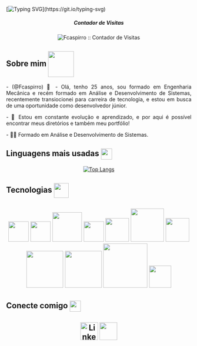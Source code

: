 <!--- Texto Inicial --->

[![Typing SVG](https://readme-typing-svg.herokuapp.com/?color=663ab8&size=35&center=true&vCenter=true&width=1000&lines=Olá,+Meu+Nome+é+Fabio+Caspirro;Seja+muito+bem+vindo+ao+meu+perfil!!+😄;)](https://git.io/typing-svg)

<!--- Contador de Visitas --->

<div align="center" class="Visitors">
<h5 align="center"> Contador de Visitas </h5>
<img src="https://profile-counter.glitch.me/Fcaspirro/count.svg" alt="Fcaspirro :: Contador de Visitas" />
</div>

<!--- Apresentação --->

<h2 align="left">Sobre mim 
  <img src="https://media4.giphy.com/media/v1.Y2lkPTc5MGI3NjExNjYzOGQxNDQ2ZTdlNDJhMDQ2MmEwNjFjMmNmM2UyMmZkZTg0N2Q3MSZjdD1z/A577OrcJkEPGQin71s/giphy.gif" align="center"   width="70"/>
</h2>

<p align="justify"> - (@Fcaspirro) 👋 - Olá, tenho 25 anos, sou formado em Engenharia Mecânica e recém formado em Análise e Desenvolvimento de Sistemas, recentemente transiocionei para carreira de tecnologia, e estou em busca de uma oportunidade como desenvolvedor júnior.</p>
<p align="justify"> - 🌱 Estou em constante evolução e aprendizado, e por aqui é possível encontrar meus diretórios e também meu portfólio!</p>
<p align="justify"> - 👨‍🎓 Formado em Análise e Desenvolvimento de Sistemas.</p>

<!--- Linguagens mais usadas --->

<h2 align="left">Linguagens mais usadas
  <img src="https://media3.giphy.com/media/tFLdJDEYCAFdjA8RXy/giphy.gif?cid=ecf05e47ie3xbzjzw7emgmbdgqdwdxy82hk6yum6cbwuo56u&rid=giphy.gif&ct=s" align="center"           width="30" />
</h2> 

<div align="center">

[![Top Langs](https://github-readme-stats.vercel.app/api/top-langs/?username=Fcaspirro&layout=compact)](https://github.com/Fcaspirro/github-readme-stats)
</div>

<!--- Ícones Tecnologia --->

<h2 align="left">Tecnologias
  <img src="https://media2.giphy.com/media/v1.Y2lkPTc5MGI3NjExZDlkMGJjOWQyZWIxZDExOTFiYWIwNzE3OWU3MmM3YzNkOWNiYzg5MyZjdD1z/NGPqgHIkmYqKHjStUb/giphy.gif" align="center"   width="40" />
<h2>
<div align="center">
<img src="https://cdn.worldvectorlogo.com/logos/html-1.svg" width="55px">
<img src="https://cdn.worldvectorlogo.com/logos/css-3.svg" width="55px">
<img src="https://cdn.worldvectorlogo.com/logos/bootstrap-5-1.svg" width="80px">
<img src="https://cdn.worldvectorlogo.com/logos/javascript-1.svg" width="55px">
<img src="https://cdn.worldvectorlogo.com/logos/react-2.svg" width="64px">
<img src="https://cdn.worldvectorlogo.com/logos/react-native-1.svg" width="90px">
<img src="https://cdn.worldvectorlogo.com/logos/typescript.svg" width="64px">
<img src="https://cdn.worldvectorlogo.com/logos/tailwind-css-2.svg" width="100px">
<img src="https://cdn.worldvectorlogo.com/logos/nodejs-1.svg" width="100px">
<img src="https://cdn.worldvectorlogo.com/logos/php-1.svg" width="120px">
<img src="https://cdn.worldvectorlogo.com/logos/wordpress-icon.svg" width="60px">
</div>

<!--- Ícones Contato --->

<h2 align="left">Conecte comigo
  <img src="https://media4.giphy.com/media/Rqxo1G6Hr4Ws89R3GH/200w.webp?cid=ecf05e47f0toy1m871d07snubnwpwcqrv3a2h9kdfbwljo5n&rid=200w.webp&ct=s" align="center"   width="30" />
<h2>
<div class="connect" align="center">
<a href="https://linkedin.com/in/fabio-caspirro" rel="nofollow"><img align="center" src="https://raw.githubusercontent.com/rahuldkjain/github-profile-readme-generator/master/src/images/icons/Social/linked-in-alt.svg" alt=" Linkedin Fabio Caspirro" width="48px" style="max-width: 100%;"></a>
<a href="https://fcaspirro.github.io/portfolio-2.0/" target="blank"><img align="center" src="https://camo.githubusercontent.com/9b13cf00d4d07dcfee53663f62019ef576b7224822fe81dd4be7f94885db5496/68747470733a2f2f63646e2e6a7364656c6976722e6e65742f6e706d2f73696d706c652d69636f6e7340332e302e312f69636f6e732f6465762d646f742d746f2e737667" 
alt="" width="48px" /></a>
</div>
